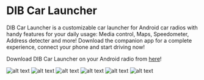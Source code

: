 # DIB Car Launcher

DIB Car Launcher is a customizable car launcher for Android car radios with handy features for your daily usage: Media control, Maps, Speedometer, Address detecter and more! Download the companion app for a complete experience, connect your phone and start driving now!

Download DIB Car Launcher on your Android radio from [here](https://play.google.com/store/apps/details?id=com.mini.infotainment)!




![alt text](https://i.postimg.cc/FFCP3Ksd/app-logo.webp)
![alt text](https://i.postimg.cc/Wj7tjkhb/Schermata-2023-04-03-alle-15-07-31-1.webp?dl=1)
![alt text](https://i.postimg.cc/Wb2XBJWH/Schermata-2023-04-03-alle-15-17-57.webp)
![alt text](https://i.postimg.cc/j2TJJPn0/Schermata-2023-04-03-alle-15-07-52.webp)
![alt text](https://i.postimg.cc/FKcRg149/Schermata-2023-04-03-alle-15-07-43.webp)
![alt text](https://i.postimg.cc/W4MNqKGz/Schermata-2023-04-03-alle-15-08-12.webp)


